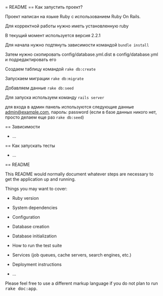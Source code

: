 = README
== Как запустить проект?

Проект написан на языке Ruby с использованием Ruby On Rails.

Для корректной работы нужно иметь установленную ruby

В текущий момент используется версия 2.2.1

Для начала нужно подтянуть зависимости командой `bundle install`

Затем нужно скопировать config/database.yml.dist в config/database.yml и подредактировать его

Создаем таблицу командой `rake db:create`

Запускаем миграции `rake db:migrate`

Добавляем данные `rake db:seed`

Для запуска используем команду `rails server`

для входа в админ панель используются следующие данные admin@example.com, пароль: password
(если в базе данных никого нет, просто делаем еще раз `rake db:seed`)

== Зависимости

* ...

== Как запускать тесты

* ...



== README

This README would normally document whatever steps are necessary to get the
application up and running.

Things you may want to cover:

* Ruby version

* System dependencies

* Configuration

* Database creation

* Database initialization

* How to run the test suite

* Services (job queues, cache servers, search engines, etc.)

* Deployment instructions

* ...


Please feel free to use a different markup language if you do not plan to run
<tt>rake doc:app</tt>.
